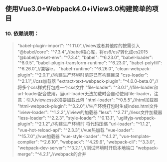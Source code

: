 ## 使用Vue3.0+Webpack4.0+iView3.0构建简单的项目





### 10. 依赖说明：
> "babel-plugin-import": "^1.11.0",//iview或者其他库的按需引入
    "@babel/core": "^7.3.4",//babel核心库，将es6/es7转化成es2015
    "@babel/preset-env": "^7.3.4",
    "babel": "^6.23.0",
    "babel-loader": "^8.0.5",
    "babel-plugin-transform-runtime": "^6.23.0",
    "babel-polyfill": "^6.26.0",//兼容ie，
    "babel-runtime": "^6.26.0",
    "clean-webpack-plugin": "^2.0.1",//构建生产环境时清楚已有构建目录
    "css-loader": "^2.1.1",//css加载器
    "extract-text-webpack-plugin": "^4.0.0-beta.0",//将多个css样式打包成一个css文件
    "file-loader": "^3.0.1",//file-loader和url-loader配合使用，当url-loader无法加载时会自动使用file-loader，注意：引入iview.css必须要加载此包
    "html-loader": "^0.5.5",//html加载器
    "html-webpack-plugin": "^3.2.0",//生产环境打包时生成index.html文件
    "iview-loader": "^1.2.2",//iview的加载器
    "less": "^2.7.1",//less文件加载器
    "less-loader": "^2.2.3",
    "style-loader": "^0.13.1",
    "uglifyjs-webpack-plugin": "^2.1.2",//构建生产环境时 将代码压缩
    "url-loader": "^1.1.2",
    "vue-hot-reload-api": "^2.3.3",//vue热加载
    "vue-loader": "^15.7.0",//vue加载器
    "vue-style-loader": "^4.1.2",
    "vue-template-compiler": "^2.6.10",
    "webpack": "^4.29.6",
    "webpack-cli": "^3.3.0",
    "webpack-dev-server": "^3.2.1",//测试环境时开启本地端口
    "webpack-merge": "^4.2.1",//webpack的合并
